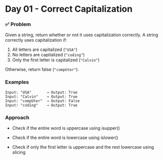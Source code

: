 # Day 01 - Correct Capitalization

### ✅ Problem

Given a string, return whether or not it uses capitalization correctly. A string correctly uses capitalization if:

1. All letters are capitalized (`"USA"`)
2. No letters are capitalized (`"coding"`)
3. Only the first letter is capitalized (`"Calvin"`)

Otherwise, return false (`"compUter"`).

### Examples

```
Input: "USA"       → Output: True  
Input: "Calvin"    → Output: True  
Input: "compUter"  → Output: False  
Input: "coding"    → Output: True 

```
### Approach

- Check if the entire word is uppercase using isupper()

- Check if the entire word is lowercase using islower()

- Check if only the first letter is uppercase and the rest lowercase using slicing